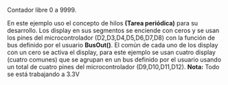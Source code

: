 Contador libre 0 a 9999.

En este ejemplo uso el concepto de hilos **(Tarea periódica)** para su desarrollo. Los display en sus segmentos se enciende con ceros y se usan los pines del microcontrolador (D2,D3,D4,D5,D6,D7,D8) con la función de bus definido por el usuario **BusOut()**. El común de cada uno de los display con un cero se activa el display, para este ejemplo se usan cuatro display (cuatro comunes) que se agrupan en un bus definido por el usuario usando un total de cuatro pines del microcontrolador (D9,D10,D11,D12). **Nota:** Todo se está trabajando a 3.3V
